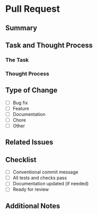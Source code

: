 # Pull Request

## Summary
<!-- Briefly describe the purpose of this PR and what it changes. -->

## Task and Thought Process

### The Task
<!-- Describe the initial request, task, or bug that prompted this change. If it was from a user, an issue, or an AI prompt, you can paste it here. -->

### Thought Process
<!-- Explain the reasoning behind the implementation. How did you break down the problem? What were the key decisions and why were they made? If you considered any alternatives, mention them and why you chose this approach. This helps reviewers understand your solution better. -->

## Type of Change
- [ ] Bug fix
- [ ] Feature
- [ ] Documentation
- [ ] Chore
- [ ] Other

## Related Issues
<!-- List any related issues, e.g. Fixes #123 -->

## Checklist
- [ ] Conventional commit message
- [ ] All tests and checks pass
- [ ] Documentation updated (if needed)
- [ ] Ready for review

## Additional Notes
<!-- Any extra context, screenshots, or information for reviewers. -->